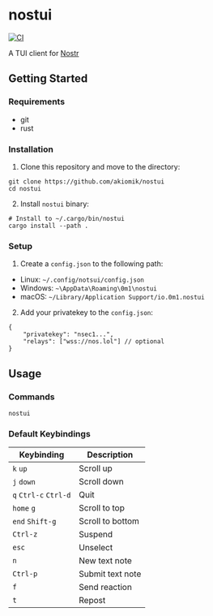# nostui

[![CI](https://github.com/akiomik/nostui/workflows/CI/badge.svg)](https://github.com/akiomik/nostui/actions)

A TUI client for [Nostr](https://nostr.com)

## Getting Started

### Requirements

- git
- rust

### Installation

1. Clone this repository and move to the directory:

```shell
git clone https://github.com/akiomik/nostui
cd nostui
```

2. Install `nostui` binary:

```shell
# Install to ~/.cargo/bin/nostui
cargo install --path .
```

### Setup

1. Create a `config.json` to the following path:

- Linux: `~/.config/notsui/config.json`
- Windows: `~\AppData\Roaming\0m1\nostui`
- macOS: `~/Library/Application Support/io.0m1.nostui`

2. Add your privatekey to the `config.json`:

```jsonc
{
    "privatekey": "nsec1...",
    "relays": ["wss://nos.lol"] // optional
}
```

## Usage

### Commands

```shell
nostui
```

### Default Keybindings

| Keybinding            | Description      |
| --------------------- | ---------------- |
| `k` `up`              | Scroll up        |
| `j` `down`            | Scroll down      |
| `q` `Ctrl-c` `Ctrl-d` | Quit             |
| `home` `g`            | Scroll to top    |
| `end` `Shift-g`       | Scroll to bottom |
| `Ctrl-z`              | Suspend          |
| `esc`                 | Unselect         |
| `n`                   | New text note    |
| `Ctrl-p`              | Submit text note |
| `f`                   | Send reaction    |
| `t`                   | Repost           |

